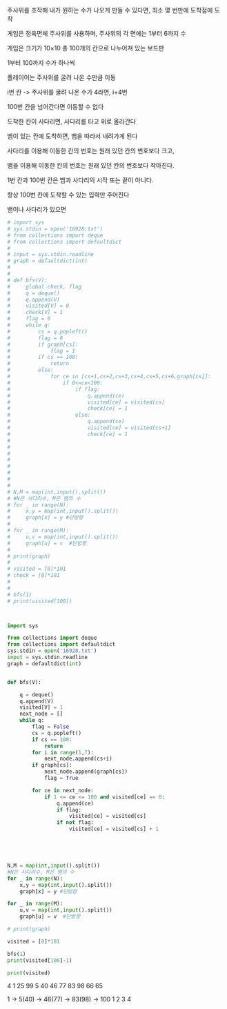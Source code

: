 주사위를 조작해 내가 원하는 수가 나오게 만들 수 있다면, 최소 몇 번만에 도착점에 도착



게임은 정육면체 주사위를 사용하며, 주사위의 각 면에는 1부터 6까지 수



 게임은 크기가 10×10 총 100개의 칸으로 나누어져 있는 보드판

 1부터 100까지 수가 하나씩



플레이어는 주사위를 굴려 나온 수만큼 이동

 i번 칸  -> 주사위를 굴려 나온 수가 4라면, i+4번

 100번 칸을 넘어간다면 이동할 수 없다



 도착한 칸이 사다리면, 사다리를 타고 위로 올라간다

뱀이 있는 칸에 도착하면, 뱀을 따라서 내려가게 된다

 사다리를 이용해 이동한 칸의 번호는 원래 있던 칸의 번호보다 크고,

뱀을 이용해 이동한 칸의 번호는 원래 있던 칸의 번호보다 작아진다.



1번 칸과 100번 칸은 뱀과 사다리의 시작 또는 끝이 아니다. 

항상 100번 칸에 도착할 수 있는 입력만 주어진다



뱀이나 사다리가 있으면

```python
# import sys
# sys.stdin = open('16928.txt')
# from collections import deque
# from collections import defaultdict
#
# input = sys.stdin.readline
# graph = defaultdict(int)
#
#
# def bfs(V):
#     global check, flag
#     q = deque()
#     q.append(V)
#     visited[V] = 0
#     check[V] = 1
#     flag = 0
#     while q:
#         cs = q.popleft()
#         flag = 0
#         if graph[cs]:
#             flag = 1
#         if cs == 100:
#             return
#         else:
#             for ce in [cs+1,cs+2,cs+3,cs+4,cs+5,cs+6,graph[cs]]:
#                 if 0<=ce<100:
#                     if flag:
#                         q.append(ce)
#                         visited[ce] = visited[cs]
#                         check[ce] = 1
#                     else:
#                         q.append(ce)
#                         visited[ce] = visited[cs+1]
#                         check[ce] = 1
#
#
#
#
#
#
#
#
# N,M = map(int,input().split())
# #N은 사다리수, M은 뱀의 수
# for _ in range(N):
#     x,y = map(int,input().split())
#     graph[x] = y #단방향
#
# for _ in range(M):
#     u,v = map(int,input().split())
#     graph[u] = v  #단방향
#
# print(graph)
#
# visited = [0]*101
# check = [0]*101
#
#
# bfs(1)
# print(visited[100])



import sys

from collections import deque
from collections import defaultdict
sys.stdin = open('16928.txt')
input = sys.stdin.readline
graph = defaultdict(int)


def bfs(V):

    q = deque()
    q.append(V)
    visited[V] = 1
    next_node = []
    while q:
        flag = False
        cs = q.popleft()
        if cs == 100:
            return
        for i in range(1,7):
            next_node.append(cs+i)
        if graph[cs]:
            next_node.append(graph[cs])
            flag = True

        for ce in next_node:
            if 1 <= ce <= 100 and visited[ce] == 0:
                q.append(ce)
                if flag:
                    visited[ce] = visited[cs]
                if not flag:
                    visited[ce] = visited[cs] + 1





N,M = map(int,input().split())
#N은 사다리수, M은 뱀의 수
for _ in range(N):
    x,y = map(int,input().split())
    graph[x] = y #단방향

for _ in range(M):
    u,v = map(int,input().split())
    graph[u] = v  #단방향

# print(graph)

visited = [0]*101

bfs(1)
print(visited[100]-1)

print(visited)

```

4 1
25 99
5 40
46 77
83 98
66 65

1 -> 5(40) -> 46(77) -> 83(98) -> 100
  1           2           3            4
